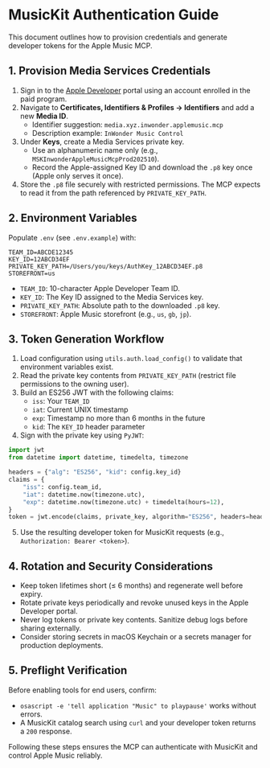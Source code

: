 # MusicKit Authentication Guide

This document outlines how to provision credentials and generate developer tokens for the Apple Music MCP.

## 1. Provision Media Services Credentials
1. Sign in to the [Apple Developer](https://developer.apple.com/) portal using an account enrolled in the paid program.
2. Navigate to **Certificates, Identifiers & Profiles → Identifiers** and add a new **Media ID**.
   - Identifier suggestion: `media.xyz.inwonder.applemusic.mcp`
   - Description example: `InWonder Music Control`
3. Under **Keys**, create a Media Services private key.
   - Use an alphanumeric name only (e.g., `MSKInwonderAppleMusicMcpProd202510`).
   - Record the Apple-assigned Key ID and download the `.p8` key once (Apple only serves it once).
4. Store the `.p8` file securely with restricted permissions. The MCP expects to read it from the path referenced by `PRIVATE_KEY_PATH`.

## 2. Environment Variables
Populate `.env` (see `.env.example`) with:

```
TEAM_ID=ABCDE12345
KEY_ID=12ABCD34EF
PRIVATE_KEY_PATH=/Users/you/keys/AuthKey_12ABCD34EF.p8
STOREFRONT=us
```

- `TEAM_ID`: 10-character Apple Developer Team ID.
- `KEY_ID`: The Key ID assigned to the Media Services key.
- `PRIVATE_KEY_PATH`: Absolute path to the downloaded `.p8` key.
- `STOREFRONT`: Apple Music storefront (e.g., `us`, `gb`, `jp`).

## 3. Token Generation Workflow
1. Load configuration using `utils.auth.load_config()` to validate that environment variables exist.
2. Read the private key contents from `PRIVATE_KEY_PATH` (restrict file permissions to the owning user).
3. Build an ES256 JWT with the following claims:
   - `iss`: Your `TEAM_ID`
   - `iat`: Current UNIX timestamp
   - `exp`: Timestamp no more than 6 months in the future
   - `kid`: The `KEY_ID` header parameter
4. Sign with the private key using `PyJWT`:

```python
import jwt
from datetime import datetime, timedelta, timezone

headers = {"alg": "ES256", "kid": config.key_id}
claims = {
    "iss": config.team_id,
    "iat": datetime.now(timezone.utc),
    "exp": datetime.now(timezone.utc) + timedelta(hours=12),
}
token = jwt.encode(claims, private_key, algorithm="ES256", headers=headers)
```

5. Use the resulting developer token for MusicKit requests (e.g., `Authorization: Bearer <token>`).

## 4. Rotation and Security Considerations
- Keep token lifetimes short (≤ 6 months) and regenerate well before expiry.
- Rotate private keys periodically and revoke unused keys in the Apple Developer portal.
- Never log tokens or private key contents. Sanitize debug logs before sharing externally.
- Consider storing secrets in macOS Keychain or a secrets manager for production deployments.

## 5. Preflight Verification
Before enabling tools for end users, confirm:
- `osascript -e 'tell application "Music" to playpause'` works without errors.
- A MusicKit catalog search using `curl` and your developer token returns a `200` response.

Following these steps ensures the MCP can authenticate with MusicKit and control Apple Music reliably.
